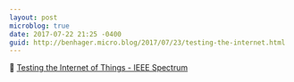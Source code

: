 ```yaml
---
layout: post
microblog: true
date: 2017-07-22 21:25 -0400
guid: http://benhager.micro.blog/2017/07/23/testing-the-internet.html
---
```

📱 [Testing the Internet of Things - IEEE Spectrum](http://spectrum.ieee.org/view-from-the-valley/at-work/test-and-measurement/testing-the-internet-of-things)
